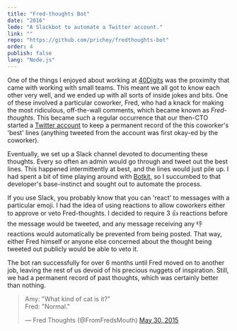 ```yaml
---
title: "Fred-thoughts Bot"
date: "2016"
lede: "A Slackbot to automate a Twitter account."
link: ""
repo: "https://github.com/prichey/fredthoughts-bot"
order: 4
publish: false
lang: "Node.js"
---
```


One of the things I enjoyed about working at
<a href="http://www.40digits.com/" target="_blank">40Digits</a> was the
proximity that came with working with small teams. This meant we all got to know
each other very well, and we ended up with all sorts of inside jokes and bits.
One of these involved a particular coworker, Fred, who had a knack for making
the most ridiculous, off-the-wall comments, which became known as
_Fred-thoughts_. This became such a regular occurrence that our then-CTO started
a <a href="https://twitter.com/FromFredsMouth" target="_blank">Twitter
account</a> to keep a permanent record of the this coworker's 'best' lines
(anything tweeted from the account was first okay-ed by the coworker).

Eventually, we set up a Slack channel devoted to documenting these thoughts.
Every so often an admin would go through and tweet out the best lines. This
happened intermittently at best, and the lines would just pile up. I had spent a
bit of time playing around with
<a href="https://botkit.ai/" target="_blank">Botkit</a>, so I succumbed to that
developer's base-instinct and sought out to automate the process.

If you use Slack, you probably know that you can 'react' to messages with a
particular emoji. I had the idea of using reactions to allow coworkers either to
approve or veto Fred-thoughts. I decided to require 3 👍 reactions before the
message would be tweeted, and any message receiving any 👎 reactions would
automatically be prevented from being posted. That way, either Fred himself or
anyone else concerned about the thought being tweeted out publicly would be able
to veto it.

The bot ran successfully for over 6 months until Fred moved on to another
job, leaving the rest of us devoid of his precious nuggets of inspiration.
Still, we had a permanent record of past thoughts, which was certainly
better than nothing.

<blockquote class="twitter-tweet" data-lang="en"><p lang="en" dir="ltr">Amy: &quot;What kind of cat is it?&quot;<br>Fred: &quot;Normal.&quot;</p>&mdash; Fred Thoughts (@FromFredsMouth) <a href="https://twitter.com/FromFredsMouth/status/604444640335429633?ref_src=twsrc%5Etfw">May 30, 2015</a></blockquote>
